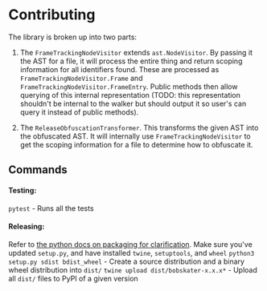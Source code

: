 # Contributing

The library is broken up into two parts:

1. The `FrameTrackingNodeVisitor` extends `ast.NodeVisitor`. By passing it the AST for a file, it will process the entire thing and return scoping information for all identifiers found. These are processed as `FrameTrackingNodeVisitor.Frame` and `FrameTrackingNodeVisitor.FrameEntry`. Public methods then allow querying of this internal representation (TODO: this representation shouldn't be internal to the walker but should output it so user's can query it instead of public methods).

2. The `ReleaseObfuscationTransformer`. This transforms the given AST into the obfuscated AST. It will internally use `FrameTrackingNodeVisitor` to get the scoping information for a file to determine how to obfuscate it.

## Commands

#### Testing:
`pytest` - Runs all the tests

#### Releasing:
Refer to [the python docs on packaging for clarification](https://packaging.python.org/tutorials/packaging-projects/).
Make sure you've updated `setup.py`, and have installed `twine`, `setuptools`, and `wheel`
`python3 setup.py sdist bdist_wheel` - Create a source distribution and a binary wheel distribution into `dist/`
`twine upload dist/bobskater-x.x.x*` - Upload all `dist/` files to PyPI of a given version